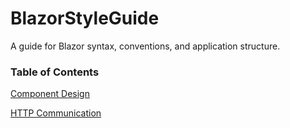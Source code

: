 
# BlazorStyleGuide
A guide for Blazor syntax, conventions, and application structure.

### Table of Contents



[Component Design](https://github.com/sfvicente/BlazorStyleGuide/blob/master/ComponentDesign.md)

[HTTP Communication](https://github.com/sfvicente/BlazorStyleGuide/blob/master/HttpCommunication.md)




